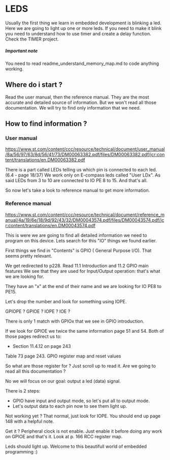 # LEDS

Usually the first thing we learn in embedded development is blinking a led.
Here we are going to light up one or more leds.
If you need to make it blink you need to understand how to use timer and create
a delay function. Check the TIMER project.

##### Important note
You need to read readme_understand_memory_map.md to code anything working.

## Where do i start ?
Read the user manual, then the reference manual. They are the most accurate and
detailed source of information. But we won't read all those documentation. We
will try to find only information that we need.

## How to find information ?
### User manual
https://www.st.com/content/ccc/resource/technical/document/user_manual/8a/56/97/63/8d/56/41/73/DM00063382.pdf/files/DM00063382.pdf/jcr:content/translations/en.DM00063382.pdf

There is a part called LEDs telling us which pin is connected to each led. (6.4 - page 18/37)
We work only on E-compass leds called "User LDx".
As said LEDs from 3 to 10 are connected to IO PE 8 to 15.
And that's all.

So now let's take a look to reference manual to get more information.

### Reference manual
https://www.st.com/content/ccc/resource/technical/document/reference_manual/4a/19/6e/18/9d/92/43/32/DM00043574.pdf/files/DM00043574.pdf/jcr:content/translations/en.DM00043574.pdf

This is were we are going to find all detailed information we need to program on this device.
Lets search for this "IO" things we found earlier.

First things we find in "Contents" is GPIO ( General Purpose I/O). 
That seems pretty relevant. 

We get redirected to p228.
Read 11.1 Introduction and 11.2 GPIO main features
We see that they are used for Input/Output operation: that's what we are looking for.

They have an "x" at the end of their name and we are looking for IO PE8 to PE15.

Let's drop the number and look for something using IOPE.

GPIOPE ? GPIOE ? IOPE ? IOE ?

There is only 1 match with GPIOx that we see in GPIO introduction.

If we look for GPIOE we twice the same information page 51 and 54. 
Both of those pages redirect us to:
- Section 11.4.12 on page 243

Table 73 page 243. GPIO register map and reset values

So what are those register for ? Just scroll up to read it.
Are we going to read all this documentation ?

No we will focus on our goal: output a led (data) signal.

There is 2 steps:
- GPIO have input and output mode, so let's put all to output mode.
- Let's output data to each pin now to see them light up.

Not working yet ?
That normal, just look for IOPE.
You should end up page 148 with a helpful note.

Get it ?
Peripheral clock is not enable. Just enable it before doing any work on GPIOE
and that's it.
Look at p. 166 RCC register map.

Leds should light up.
Welcome to this beautifull world of embedded programming :)
